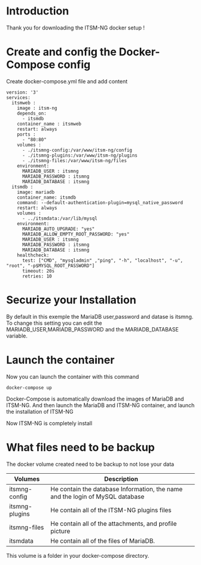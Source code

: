 # Introduction
Thank you for downloading the ITSM-NG docker setup !

# Create and config the Docker-Compose config

Create docker-compose.yml file and add content

```
version: '3'
services:
  itsmweb :
    image : itsm-ng
    depends_on:
      - itsmdb
    container_name : itsmweb
    restart: always
    ports :
      - "80:80"
    volumes :
      - ./itsmng-config:/var/www/itsm-ng/config
      - ./itsmng-plugins:/var/www/itsm-ng/plugins
      - ./itsmng-files:/var/www/itsm-ng/files
    environment:
      MARIADB_USER : itsmng
      MARIADB_PASSWORD : itsmng
      MARIADB_DATABASE : itsmng
  itsmdb :
    image: mariadb
    container_name: itsmdb
    command: --default-authentication-plugin=mysql_native_password
    restart: always
    volumes :
      - ../itsmdata:/var/lib/mysql
    environment:
      MARIADB_AUTO_UPGRADE: "yes"
      MARIADB_ALLOW_EMPTY_ROOT_PASSWORD: "yes"
      MARIADB_USER : itsmng
      MARIADB_PASSWORD : itsmng
      MARIADB_DATABASE : itsmng
    healthcheck:
      test: ["CMD", "mysqladmin" ,"ping", "-h", "localhost", "-u", "root", "-p$MYSQL_ROOT_PASSWORD"]
      timeout: 20s
      retries: 10
```

# Securize your Installation
By default in this exemple the MariaDB user,password and datase is itsmng. To change this setting you can edit the MARIADB_USER,MARIADB_PASSWORD and the MARIADB_DATABASE variable.

# Launch the container
Now you can launch the container with this command

```
docker-compose up
```

Docker-Compose is automatically download the images of MariaDB and ITSM-NG. And then launch the MariaDB and ITSM-NG container, and launch the installation of ITSM-NG

Now ITSM-NG is completely install

# What files need to be backup 
The docker volume created need to be backup to not lose your data

| Volumes        | Description                                                                   |
|----------------|-------------------------------------------------------------------------------|
| itsmng-config  | He contain the database Information, the name and the login of MySQL database |
| itsmng-plugins | He contain all of the ITSM-NG plugins files                                   |
| itsmng-files   | He contain all of the attachments, and profile picture                        |
| itsmdata       | He contain all of the files of MariaDB.                                       |

This volume is a folder in your docker-compose directory.
